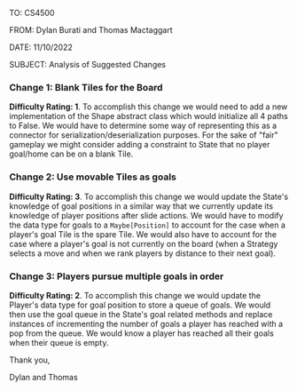 TO: CS4500

FROM: Dylan Burati and Thomas Mactaggart

DATE: 11/10/2022

SUBJECT: Analysis of Suggested Changes

### Change 1: Blank Tiles for the Board

**Difficulty Rating: 1**. To accomplish this change we would need to add a new
implementation of the Shape abstract class which would initialize all 4 paths to False. 
We would have to determine some way of representing this as a connector for serialization/deserialization purposes. 
For the sake of "fair" gameplay we might consider adding a constraint to State that no player goal/home can be on
a blank Tile.

### Change 2: Use movable Tiles as goals

**Difficulty Rating: 3**. To accomplish this change we would update the State's knowledge of goal positions in a similar
way that we currently update its knowledge of player positions after slide actions. We would have to modify the
data type for goals to a `Maybe[Position]` to account for the case when a player's goal Tile is the spare Tile.
We would also have to account for the case where a player's goal is not currently on the board (when a Strategy selects
a move and when we rank players by distance to their next goal).

### Change 3: Players pursue multiple goals in order

**Difficulty Rating: 2**. To accomplish this change we would update the Player's data type for goal position to store a 
queue of goals. We would then use the goal queue in the State's goal related methods and replace instances of
incrementing the number of goals a player has reached with a pop from the queue. We would know a player
has reached all their goals when their queue is empty.

Thank you,

Dylan and Thomas
